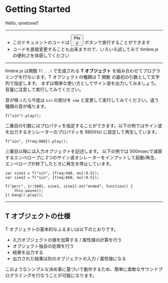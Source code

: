 Getting Started
===============
Hello, sinetone!!

- - -

- このドキュメントのコードは <button style="width:40px">Play</button> ボタンで実行することができます
- コードを直接変更することも出来ますので、いろいろ試してみて timbre.js の便利さを体感してください

- - -

timbre.js は関数 `T(...)` で生成される **T オブジェクト** を組み合わせてプログラミングを行ないます。T オブジェクトの種類は T 関数 の最初の引数として文字列で指定します。
まずは簡単な使い方としてサイン波を出力してみましょう。音量に注意して実行してみてください。

音が鳴ったら今度は `sin` の部分を `saw` と変更して実行してみてください。違う種類の音が鳴ります。

```timbre
T("sin").play();
```

二番目の引数にはプロパティを指定することができます。以下の例ではサイン波を出力するオシレーターのプロパティを 880(Hz) に設定して再生しています。

```timbre
T("sin", {freq:880}).play();
```

三番目以降には入力オブジェクトを記述します。
以下の例では 500msecで減衰するエンベロープに 2つのサイン波オシレーターをインプットして起動/再生、エンベロープが終了したときに再生を停止しています。

```timbre
var sine1 = T("sin", {freq:440, mul:0.5});
var sine2 = T("sin", {freq:660, mul:0.5});

T("perc", {r:500}, sine1, sine2).on("ended", function() {
    this.pause();
}).bang().play();
```

- - -

## T オブジェクトの仕様 ##
T オブジェクトの基本的なふるまいは以下のとおりです。

- 入力オブジェクトの値を加算する / 属性値の計算を行う
- オブジェクト独自の処理を行う
- 結果を出力する
- 出力された結果は別のオブジェクトの入力 / 属性値になる

このようなシンプルな決め事に基づいて動作するため、簡単に柔軟なサウンドプログラミングを行なうことが可能になります。
